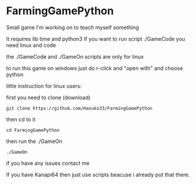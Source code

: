 # FarmingGamePython
Small game I'm working on to teach myself something


It requires lib time and python3
If you want to run script ./GameCode you need linux and code

the ./GameCode and ./GameOn scripts are only for linux

to run this game on windows just do r-click and "open with" and choose python

little instruction for linux users:

first you need to clone (download)

```
git clone https://github.com/Hanuko33/FarmingGamePython
```
then cd to it
```
cd FarmingGamePython
```
then run the ./GameOn
```
./GameOn
```
if you have any issues contact me


If you have Kanapi64 then just use scripts beacuse i already put that there.
